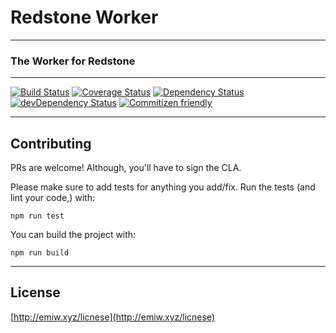 # Redstone Worker
---

### The Worker for Redstone

[//]: # "ProTip(tm): This is how you make a comment in markdown. Anything between the quotes is ignored."

---
[![Build Status][build-badge]][build-link]
[![Coverage Status][coverage-badge]][coverage-link]
[![Dependency Status][deps-badge]][deps-link]
[![devDependency Status][devDeps-badge]][devDeps-link]
[![Commitizen friendly][commitizen-badge]][commitizen-link]


[build-badge]: https://travis-ci.org/emiw/redstone-worker.svg                  "Travis CI Build Status"
[build-link]: https://travis-ci.org/emiw/redstone-worker                       "Travis CI Build Status"

[deps-badge]: https://david-dm.org/emiw/redstone-worker.svg                    "Dependency Status"
[deps-link]: https://david-dm.org/emiw/redstone-worker                         "Dependency Status"

[devDeps-badge]: https://david-dm.org/emiw/redstone-worker/dev-status.svg      "devDependency Status"
[devDeps-link]: https://david-dm.org/emiw/redstone-worker#info=devDependencies "devDependency Status"

[commitizen-badge]: https://img.shields.io/badge/commitizen-friendly-brightgreen.svg "Commitizen Friendly"
[commitizen-link]: http://commitizen.github.io/cz-cli/                               "Commitizen Friendly"

[//]: # "This comes last, as it's really long"

[coverage-badge]: https://coveralls.io/repos/emiw/redstone-worker/badge.svg?branch=master&service=github "Code Coverage"
[coverage-link]: https://coveralls.io/github/emiw/redstone-worker?branch=master                          "Code Coverage"


---

## Contributing

PRs are welcome! Although, you'll have to sign the CLA.

Please make sure to add tests for anything you add/fix. Run the tests (and lint your code,) with:

    npm run test


You can build the project with:

    npm run build


---

## License

[http://emiw.xyz/licnese](http://emiw.xyz/licnese)
